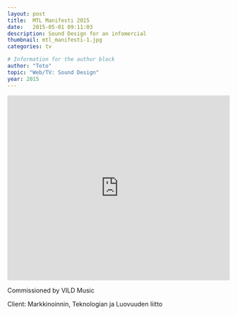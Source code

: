```yaml
---
layout: post
title:  MTL Manifesti 2015
date:   2015-05-01 09:11:03
description: Sound Design for an infomercial
thumbnail: mtl_manifesti-1.jpg
categories: tv

# Information for the author block
author: "Toto"
topic: "Web/TV: Sound Design"
year: 2015
---
```


<iframe width="100%" height="420" src="https://www.youtube.com/embed/-foYPVuRkT8" frameborder="0" allow="autoplay; encrypted-media" allowfullscreen></iframe>

Commissioned by VILD Music

Client: Markkinoinnin, Teknologian ja Luovuuden liitto